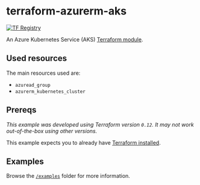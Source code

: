 # terraform-azurerm-aks

[![TF Registry](https://img.shields.io/badge/terraform-registry-blue.svg)](https://registry.terraform.io/modules/adamrushuk/aks/azurerm/)

An Azure Kubernetes Service (AKS) [Terraform module](https://registry.terraform.io/modules/adamrushuk/aks/azurerm/latest).

## Used resources

The main resources used are:

- `azuread_group`
- `azurerm_kubernetes_cluster`

## Prereqs

*This example was developed using Terraform version `0.12`.
It may not work out-of-the-box using other versions.*

This example expects you to already have
[Terraform installed](https://learn.hashicorp.com/tutorials/terraform/install-cli).

## Examples

Browse the [`/examples`](examples) folder for more information.
